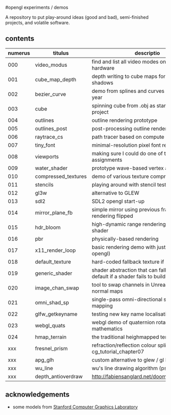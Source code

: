 #opengl experiments / demos

A repository to put play-around ideas (good and bad), semi-finished projects,
and volatile software.

## contents

| numerus | titulus             | descriptio                                            | status      |
|---------|---------------------|-------------------------------------------------------|-------------|
| 000     | video_modus         | find and list all video modes on troublesome hardware | working     |
| 001     | cube_map_depth      | depth writing to cube maps for omni-direc. shadows    | started...  |
| 002     | bezier_curve        | demo from splines and curves lecture last year        | working     |
| 003     | cube                | spinning cube from .obj as starting point project     | working     |
| 004     | outlines            | outline rendering prototype                           | working |
| 005     | outlines_post       | post-processing outline rendering prototype           | working |
| 006     | raytrace_cs         | path tracer based on compute shaders                  | working     |
| 007     | tiny_font           | minimal-resolution pixel font rendering               | working     |
| 008     | viewports           | making sure I could do one of the assignments         | working     |
| 009     | water_shader        | prototype wave-based vertex animation                 | working |
| 010     | compressed_textures | demo of various texture compression options           | working    |
| 011     | stencils | playing around with stencil tests           | proposed    |
| 012     | gl3w | alternative to GLEW           | working    |
| 013     | sdl2 | SDL2 opengl start-up | osx    |
| 014     | mirror_plane_fb | simple mirror using previous frame's rendering flipped | working    |
| 015     | hdr_bloom | high-dynamic range rendering with bloom shader | proposed    |
| 016     | pbr | physically-based rendering | proposed    |
| 017     | x11_render_loop | basic rendering demo with just X11 (not opengl) | working |
| 018     | default_texture | hard-coded fallback texture if img not found | working |
| 019     | generic_shader | shader abstraction that can fall back to default if a shader fails to build | working |
| 020     | image_chan_swap | tool to swap channels in Unreal exported normal maps | working |
| 021     | omni_shad_sp | single-pass omni-directional shadow mapping | started... |
| 022     | glfw_getkeyname | testing new key name localisation for glfw | working |
| 023     | webgl_quats | webgl demo of quaternion rotation mathematics | working |
| 024     | hmap_terrain | the traditional heighmapped terrain demo | working |
| xxx     | fresnel_prism | refraction/reflection colour split as in nvidia cg_tutorial_chapter07 | proposed |
| xxx     | apg_glh | custom alternative to glew / gl headers setup | proposed |
| xxx     | wu_line | wu's line drawing algorithm (pseudo on wiki) | proposed |
| xxx     | depth_antioverdraw | http://fabiensanglard.net/doom3/renderer.php | proposed |


## acknowledgements

* some models from [Stanford Computer Graphics Laboratory](http://graphics.stanford.edu/data/3Dscanrep/)
